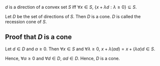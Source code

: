 $d$ is a direction of a convex set $S$ iff $\forall x \in S$,
$\{x + \lambda d: \lambda \ge 0\} \subseteq S$.

Let $D$ be the set of directions of $S$.
Then $D$ is a cone. $D$ is called the recession cone of $S$.

## Proof that $D$ is a cone

Let $d \in D$ and $\alpha \ge 0$. Then
$\forall x \in S$ and $\forall \lambda \ge 0$,
$x + \lambda (\alpha d) = x + (\lambda\alpha) d \in S$.

Hence, $\forall \alpha \ge 0$ and $\forall d \in D$, $\alpha d \in D$.
Hence, $D$ is a cone.
